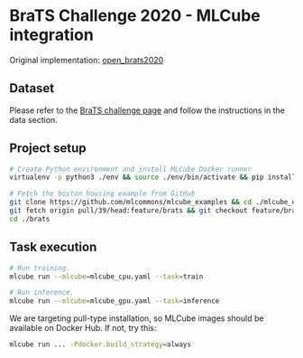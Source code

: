 # BraTS Challenge 2020 - MLCube integration

Original implementation: [open_brats2020](https://github.com/lescientifik/open_brats2020)

## Dataset

Please refer to the [BraTS challenge page](http://braintumorsegmentation.org/) and follow the instructions in the data section.

## Project setup

```bash
# Create Python environment and install MLCube Docker runner 
virtualenv -p python3 ./env && source ./env/bin/activate && pip install mlcube-docker

# Fetch the boston housing example from GitHub
git clone https://github.com/mlcommons/mlcube_examples && cd ./mlcube_examples
git fetch origin pull/39/head:feature/brats && git checkout feature/brats
cd ./brats
```

## Task execution

```bash
# Run training.
mlcube run --mlcube=mlcube_cpu.yaml --task=train

# Run inference.
mlcube run --mlcube=mlcube_gpu.yaml --task=inference
```

We are targeting pull-type installation, so MLCube images should be available on Docker Hub. If not, try this:

```Bash
mlcube run ... -Pdocker.build_strategy=always
```
